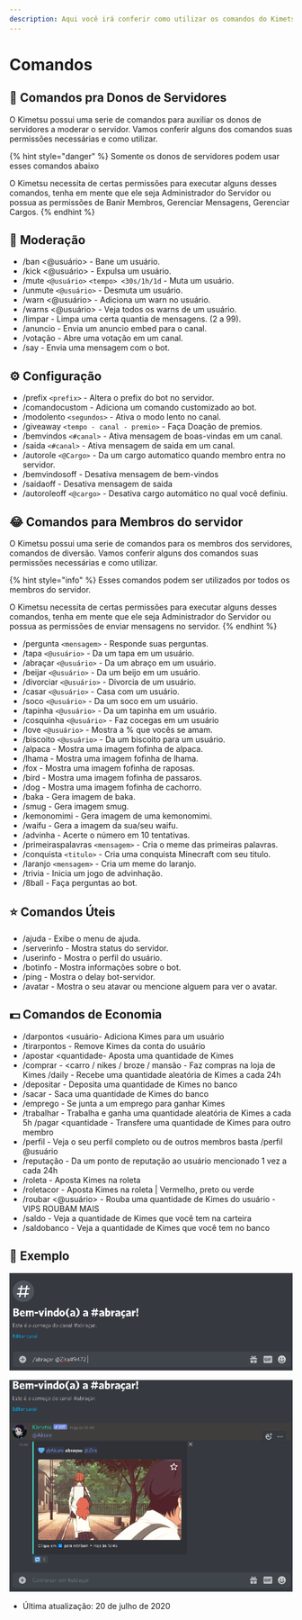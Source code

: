 ```yaml
---
description: Aqui você irá conferir como utilizar os comandos do Kimetsu.
---
```


# Comandos

## 🔧 Comandos pra Donos de Servidores

O Kimetsu possui uma serie de comandos para auxiliar os donos de servidores a moderar o servidor. Vamos conferir alguns dos comandos suas permissões necessárias e como utilizar.

{% hint style="danger" %}
Somente os donos de servidores podem usar esses comandos abaixo

O Kimetsu necessita de certas permissões para executar alguns desses comandos, tenha em mente que ele seja Administrador do Servidor ou possua as permissões de Banir Membros, Gerenciar Mensagens, Gerenciar Cargos.
{% endhint %}

## 🔧 Moderação

* /ban &lt;@usuário&gt;  - Bane um usuário. 
* /kick &lt;@usuário&gt;  - Expulsa um usuário. 
*  /mute `<@usuário>` `<tempo> <30s/1h/1d` - Muta um usuário. 
* /unmute `<@usuário>` - Desmuta um usuário.
* /warn &lt;@usuário&gt;  - Adiciona um warn no usuário. 
* /warns &lt;@usuário&gt; - Veja todos os warns de um usuário. 
* /limpar  - Limpa uma certa quantia de mensagens. \(2 a 99\). 
* /anuncio   - Envia um anuncio embed para o canal. 
* /votação   - Abre uma votação em um canal. 
* /say - Envia uma mensagem com o bot.

## ⚙️ Configuração

*  /prefix `<prefix>` - Altera o prefix do bot no servidor. 
* /comandocustom - Adiciona um comando customizado ao bot. 
* /modolento `<segundos>` - Ativa o modo lento no canal.
*  /giveaway `<tempo - canal - premio>` - Faça Doação de premios.
*  /bemvindos `<#canal>` - Ativa mensagem de boas-vindas em um canal.
* /saida `<#canal>` - Ativa mensagem de saida em um canal.
* /autorole `<@Cargo>` - Da um cargo automatico quando membro entra no servidor. 
* /bemvindosoff - Desativa mensagem de bem-vindos
*  /saidaoff - Desativa mensagem de saida
*  /autoroleoff `<@cargo>` - Desativa cargo automático no qual você definiu.

## 😂 Comandos para Membros do servidor

O Kimetsu possui uma serie de comandos para os membros dos servidores, comandos de diversão. Vamos conferir alguns dos comandos suas permissões necessárias e como utilizar.

{% hint style="info" %}
Esses comandos podem ser utilizados por todos os membros do servidor. 

O Kimetsu necessita de certas permissões para executar alguns desses comandos, tenha em mente que ele seja Administrador do Servidor ou possua as permissões de enviar mensagens no servidor.
{% endhint %}

*  /pergunta `<mensagem>` - Responde suas perguntas. 
* /tapa `<@usuário>` - Da um tapa em um usuário. 
* /abraçar `<@usuário>` - Da um abraço em um usuário. 
* /beijar `<@usuário>` - Da um beijo em um usuário. 
* /divorciar `<@usuário>` - Divorcia de um usuário. 
* /casar `<@usuário>` - Casa com um usuário.
*  /soco `<@usuário>` - Da um soco em um usuário. 
* /tapinha `<@usuário>` - Da um tapinha em um usuário. 
* /cosquinha `<@usuário>` - Faz cocegas em um usuário 
* /love `<@usuário>` - Mostra a % que vocês se amam. 
* /biscoito `<@usuário>` - Da um biscoito para um usuário.
* /alpaca - Mostra uma imagem fofinha de alpaca.
*  /lhama - Mostra uma imagem fofinha de lhama.
*  /fox - Mostra uma imagem fofinha de raposas. 
* /bird - Mostra uma imagem fofinha de passaros. 
* /dog - Mostra uma imagem fofinha de cachorro. 
* /baka - Gera imagem de baka. 
* /smug - Gera imagem smug. 
* /kemonomimi - Gera imagem de uma kemonomimi. 
* /waifu - Gera a imagem da sua/seu waifu. 
* /advinha - Acerte o número em 10 tentativas.
*  /primeiraspalavras `<mensagem>` - Cria o meme das primeiras palavras.
* /conquista `<titulo>` - Cria uma conquista Minecraft com seu titulo.
* /laranjo `<mensagem>` - Cria um meme do laranjo. 
* /trivia - Inicia um jogo de advinhação. 
* /8ball - Faça perguntas ao bot.

## ⭐ Comandos Úteis

* /ajuda - Exibe o menu de ajuda. 
* /serverinfo - Mostra status do servidor. 
* /userinfo - Mostra o perfil do usuário. 
* /botinfo - Mostra informações sobre o bot. 
* /ping - Mostra o delay bot-servidor. 
* /avatar - Mostra o seu atavar ou mencione alguem para ver o avatar.

## 💵 Comandos de Economia

* /darpontos  &lt;usuário- Adiciona Kimes para um usuário
*  /tirarpontos  - Remove Kimes da conta do usuário 
* /apostar &lt;quantidade- Aposta uma quantidade de Kimes
*  /comprar - &lt;carro / nikes / broze / mansão - Faz compras na loja de Kimes /daily - Recebe uma quantidade aleatória de Kimes a cada 24h 
* /depositar  - Deposita uma quantidade de Kimes no banco 
* /sacar  - Saca uma quantidade de Kimes do banco 
* /emprego - Se junta a um emprego para ganhar Kimes 
* /trabalhar - Trabalha e ganha uma quantidade aleatória de Kimes a cada 5h /pagar &lt;quantidade - Transfere uma quantidade de Kimes para outro membro 
* /perfil - Veja o seu perfil completo ou de outros membros basta /perfil @usuário
*  /reputação  - Da um ponto de reputação ao usuário mencionado 1 vez a cada 24h 
* /roleta  - Aposta Kimes na roleta 
* /roletacor   - Aposta Kimes na roleta \| Vermelho, preto ou verde 
* /roubar &lt;@usuário&gt; - Rouba uma quantidade de Kimes do usuário - VIPS ROUBAM MAIS 
* /saldo - Veja a quantidade de Kimes que você tem na carteira 
* /saldobanco - Veja a quantidade de Kimes que você tem no banco

## 🚀 Exemplo

![/abra&#xE7;ar @usu&#xE1;rio](.gitbook/assets/abracar.png)

![/abra&#xE7;ar @usu&#xE1;rio](.gitbook/assets/abracar2.png)



* Última atualização: 20 de julho de 2020

